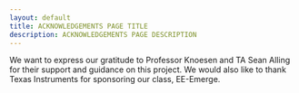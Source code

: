 ```yaml
---
layout: default
title: ACKNOWLEDGEMENTS PAGE TITLE
description: ACKNOWLEDGEMENTS PAGE DESCRIPTION
---
```



We want to express our gratitude to Professor Knoesen and TA Sean Alling for their support and guidance on this project.
We would also like to thank Texas Instruments for sponsoring our class, EE-Emerge.

